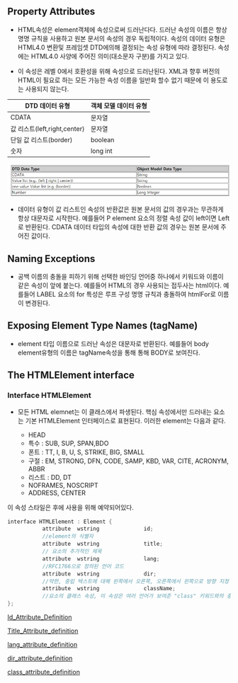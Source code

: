 ## Property Attributes
- HTML속성은 element객체에 속성으로써 드러난다다. 드러난 속성의 이름은 항상 명명 규칙을 사용하고 원본 문서의 속성의 경우 독립적이다. 속성의 데이터 유형은 HTML4.0 변환및 프레임셋 DTD에의해 결정되는 속성 유형에 따라 결정된다. 속성에는 HTML4.0 사양에 주어진 의미(대소문자 구분)를 가지고 있다.

- 이 속성은 레벨 0에서 호환성을 위해 속성으로 드러난된다. XML과 향후 버전의 HTML이 필요로 하는 모든 가능한 속성 이름을 일반화 할수 없기 때문에 이 용도로는 사용되지 않는다.

DTD 데이터 유형 | 객체 모델 데이터 유형
------------ | -------------
CDATA          |     문자열
값 리스트(left,right,center)| 문자열
단일 값 리스트(border)|boolean
숫자 | long int
![Attributes](./Property_Attributes.jpg)

- 데이터 유형이 값 리스트인 속성의 반환값은 원본 문서의 값의 경우과는 무관하게 항상 대문자로 시작한다. 예를들어 P element 요소의 정렬 속성 값이 left이면 Left로 반환된다. CDATA 데이터 타입의 속성에 대한 반환 값의 경우는 원본 문서에 주어진 값이다.

## Naming Exceptions
- 공백 이름의 충돌을 피하기 위해 선택한 바인딩 언어중 하나에서 키워드와 이름이 같은 속성이 앞에 붙는다. 예를들어 HTML의 경우 사용되는 접두사는 html이다. 예를들어 LABEL 요소의 for 특성은 루프 구성 명명 규칙과 충돌하여 htmlFor로 이름이 변경된다.

## Exposing Element Type Names (tagName)
- element 타입 이름으로 드러난 속성은 대문자로 반환된다. 예를들어 body element유형의 이름은 tagName속성을 통해 통해 BODY로 보여진다.

## The HTMLElement interface
### Interface HTMLElement
- 모든 HTML elemnet는 이 클래스에서 파생된다. 핵심 속성에서만 드러내는 요소는 기본 HTMLElement 인터페이스로 표현된다. 이러한 element는 다음과 같다.

  - HEAD
  - 특수 : SUB, SUP, SPAN,BDO
  - 폰트 : TT, I, B, U, S, STRIKE, BIG, SMALL
  - 구절 : EM, STRONG, DFN, CODE, SAMP, KBD, VAR, CITE, ACRONYM, ABBR
  - 리스트 : DD, DT
  - NOFRAMES, NOSCRIPT
  - ADDRESS, CENTER

이 속성 스타일은 후에 사용을 위해 예약되어있다.

```c
interface HTMLElement : Element {
           attribute  wstring              id;
           //element의 식별자 
           attribute  wstring              title;
           // 요소의 추가적인 제목
           attribute  wstring              lang;
           //RFC1766으로 정의된 언어 코드
           attribute  wstring              dir;
           //약한, 중립 텍스트에 대해 왼쪽에서 오른쪽, 오른쪽에서 왼쪽으로 방향 지정
           attribute  wstring              className;
           //요소의 클래스 속성, 이 속성은 여러 언어가 보여준 "class" 키워드와의 충돌로 인해 이름이 변경
};
```
[Id_Attribute_Definition](http://www.w3.org/TR/REC-html40/struct/global.html#adef-id)

[Title_Attribute_definition](http://www.w3.org/TR/REC-html40/struct/global.html#adef-title)

[lang_attribute_definition](http://www.w3.org/TR/REC-html40/struct/dirlang.html#adef-lang)

[dir_attribute_definition](http://www.w3.org/TR/REC-html40/struct/dirlang.html#adef-dir)

[class_attribute_definition](http://www.w3.org/TR/REC-html40/struct/global.html#adef-class)